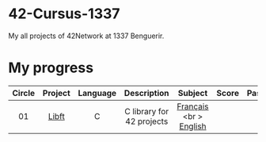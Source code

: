 # 42-Cursus-1337
My all projects of 42Network at 1337 Benguerir.

# My progress
|Circle | Project | Language | Description | Subject | Score | Pass | Level |
|:-----:|:-------:|:--------:|:-----------:|:-------:|:-----:|:----:|:-----:|
|01| [Libft](./0_Libft/) | C | C library for 42 projects | [Français](./0_Libft/Subjects/fr.subject.pdf) <br \> [English](./0_Libft/Subjects/en.subject.pdf) |
